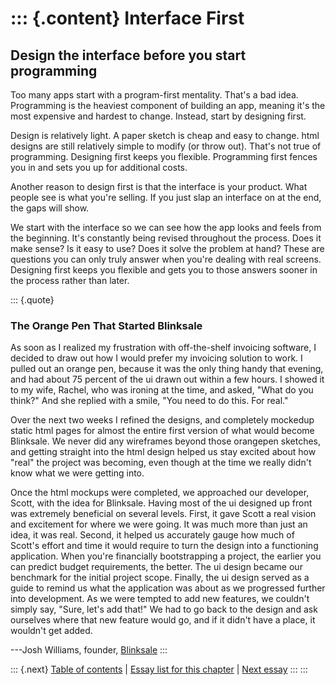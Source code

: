 ::: {.content}
Interface First
===============

Design the interface before you start programming
-------------------------------------------------

Too many apps start with a program-first mentality. That\'s a bad idea.
Programming is the heaviest component of building an app, meaning it\'s
the most expensive and hardest to change. Instead, start by designing
first.

Design is relatively light. A paper sketch is cheap and easy to change.
html designs are still relatively simple to modify (or throw out).
That\'s not true of programming. Designing first keeps you flexible.
Programming first fences you in and sets you up for additional costs.

Another reason to design first is that the interface is your product.
What people see is what you\'re selling. If you just slap an interface
on at the end, the gaps will show.

We start with the interface so we can see how the app looks and feels
from the beginning. It\'s constantly being revised throughout the
process. Does it make sense? Is it easy to use? Does it solve the
problem at hand? These are questions you can only truly answer when
you\'re dealing with real screens. Designing first keeps you flexible
and gets you to those answers sooner in the process rather than later.

::: {.quote}
### The Orange Pen That Started Blinksale

As soon as I realized my frustration with off-the-shelf invoicing
software, I decided to draw out how I would prefer my invoicing solution
to work. I pulled out an orange pen, because it was the only thing handy
that evening, and had about 75 percent of the ui drawn out within a few
hours. I showed it to my wife, Rachel, who was ironing at the time, and
asked, \"What do you think?\" And she replied with a smile, \"You need
to do this. For real.\"

Over the next two weeks I refined the designs, and completely mockedup
static html pages for almost the entire first version of what would
become Blinksale. We never did any wireframes beyond those orangepen
sketches, and getting straight into the html design helped us stay
excited about how \"real\" the project was becoming, even though at the
time we really didn\'t know what we were getting into.

Once the html mockups were completed, we approached our developer,
Scott, with the idea for Blinksale. Having most of the ui designed up
front was extremely beneficial on several levels. First, it gave Scott a
real vision and excitement for where we were going. It was much more
than just an idea, it was real. Second, it helped us accurately gauge
how much of Scott\'s effort and time it would require to turn the design
into a functioning application. When you\'re financially bootstrapping a
project, the earlier you can predict budget requirements, the better.
The ui design became our benchmark for the initial project scope.
Finally, the ui design served as a guide to remind us what the
application was about as we progressed further into development. As we
were tempted to add new features, we couldn\'t simply say, \"Sure,
let\'s add that!\" We had to go back to the design and ask ourselves
where that new feature would go, and if it didn\'t have a place, it
wouldn\'t get added.

---Josh Williams, founder, [Blinksale](http://www.blinksale.com/)
:::

::: {.next}
[Table of contents](toc.php) \| [Essay list for this
chapter](toc.php#ch09) \| [Next essay](ch09_Epicenter_Design.php)
:::
:::
